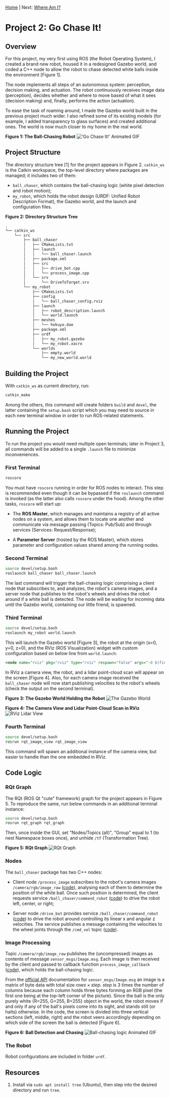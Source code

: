 [Home](../../README.md) | Next: [Where Am I?](../p3/p3-where-am-i.md)

# Project 2: Go Chase It!

## Overview

For this project, my very first using ROS (the Robot Operating System), I created a brand new robot, housed it in a redesigned Gazebo world, and coded a C++ node to allow the robot to chase detected white balls inside the environment [Figure 1].

The node implements all steps of an autonomous system: perception, decision making, and actuation. The robot continuously receives image data (perception), decides whether and where to move based of what it sees (decision making) and, finally, performs the action (actuation).

To ease the task of roaming around, I made the Gazebo world built in the previous project much wider. I also refined some of its existing models (for example, I added transparency to glass surfaces) and created additional ones. The world is now much closer to my home in the real world.

__Figure 1: The Ball-Chasing Robot__
!['Go Chase It!' Animated GIF](./img/mov2.gif)

## Project Structure

The directory structure tree [1] for the project appears in Figure 2. `catkin_ws` is the Catkin workspace, the top-level directory where packages are managed; it includes two of them:

* `ball_chaser`, which contains the ball-chasing logic (white pixel detection and robot motion);
* `my_robot`, which holds the robot design (URDF: Unified Robot Description Format), the Gazebo world, and the launch and configuration files.

__Figure 2: Directory Structure Tree__

```bash
.
└── catkin_ws
    └── src
        ├── ball_chaser
        │   ├── CMakeLists.txt
        │   ├── launch
        │   │   └── ball_chaser.launch
        │   ├── package.xml
        │   ├── src
        │   │   ├── drive_bot.cpp
        │   │   └── process_image.cpp
        │   └── srv
        │       └── DriveToTarget.srv
        └── my_robot
            ├── CMakeLists.txt
            ├── config
            │   └── ball_chaser_config.rviz
            ├── launch
            │   ├── robot_description.launch
            │   └── world.launch
            ├── meshes
            │   └── hokuyo.dae
            ├── package.xml
            ├── urdf
            │   ├── my_robot.gazebo
            │   └── my_robot.xacro
            └── worlds
                ├── empty.world
                └── my_new_world.world
```

## Building the Project

With `catkin_ws` as current directory, run:

```bash
catkin_make
```

Among the others, this command will create folders `build` and `devel`, the latter containing the `setup.bash` script which you may need to source in each new terminal window in order to run ROS-related statements.

## Running the Project

To run the project you would need multiple open terminals; later in Project 3, all commands will be added to a single `.launch` file to minimize inconveniences.

### First Terminal

```bash
roscore
```

You must have `roscore` running in order for ROS nodes to interact. This step is recommended even though it can be bypassed if the `roslaunch` command is invoked (as the latter also calls `roscore` under the hood). Among the other tasks, `roscore` will start up:

* The __ROS Master__, which manages and maintains a registry of all active nodes on a system, and allows them to locate one another and communicate via message passing (Topics: Pub/Sub) and through services (Services: Request/Response);

* A __Parameter Server__ (hosted by the ROS Master), which stores parameter and configuration values shared among the running nodes.

### Second Terminal

```bash
source devel/setup.bash
roslaunch ball_chaser ball_chaser.launch
```

The last command will trigger the ball-chasing logic comprising a client node that subscribes to, and analyzes, the robot's camera images, and a server node that publishes to the robot's wheels and drives the robot around if a white ball is detected. The node will be waiting for incoming data until the Gazebo world, containing our little friend, is spawned.

### Third Terminal

```bash
source devel/setup.bash
roslaunch my_robot world.launch
```

This will launch the Gazebo world [Figure 3], the robot at the origin (x=0, y=0, z=0), and the RViz (ROS Visualization) widget with custom configuration based on below line from `world.launch`:

```xml
<node name="rviz" pkg="rviz" type="rviz" respawn="false" args="-d $(find my_robot)/config/ball_chaser_config.rviz"/>
```

In RViz a camera view, the robot, and a lidar point-cloud scan will appear on the screen [Figure 4]. Also, for each camera image received the `ball_chaser` node will now start publishing velocities to the robot's wheels (check the output on the second terminal).

__Figure 3: The Gazebo World Holding the Robot__
![The Gazebo World](./img/img2.png)

__Figure 4: The Camera View and Lidar Point-Cloud Scan in RViz__
![RViz Lidar View](./img/img3.png)

### Fourth Terminal

```bash
source devel/setup.bash
rosrun rqt_image_view rqt_image_view
```

This command will spawn an additional instance of the camera view, but easier to handle than the one embedded in RViz.

## Code Logic

### RQt Graph

The RQt (ROS Qt "cute" framework) graph for the project appears in Figure 5. To reproduce the same, run below commands in an additional terminal instance:

```bash
source devel/setup.bash
rosrun rqt_graph rqt_graph
```

Then, once inside the GUI, set "Nodes/Topics (all)", "Group" equal to 1 (to nest Namespace boxes once), and unhide `/tf` (Transformation Tree).

__Figure 5: RQt Graph__
![RQt Graph](./img/img4.png)

### Nodes

The `ball_chaser` package has two C++ nodes:

* Client node `/process_image` subscribes to the robot's camera images `/camera/rgb/image_raw` ([code](https://github.com/federicomariamassari/udacity-rsend/blob/main/projects/p2/catkin_ws/src/ball_chaser/src/process_image.cpp#L92)), analysing each of them to determine the position of the white ball. Once such position is determined, the client requests service `/ball_chaser/command_robot` ([code](https://github.com/federicomariamassari/udacity-rsend/blob/main/projects/p2/catkin_ws/src/ball_chaser/src/process_image.cpp#L89)) to drive the robot left, center, or right;

* Server node `/drive_bot` provides service `/ball_chaser/command_robot` ([code](https://github.com/federicomariamassari/udacity-rsend/blob/main/projects/p2/catkin_ws/src/ball_chaser/src/drive_bot.cpp#L45)) to drive the robot around controlling its linear x and angular z velocities. The service publishes a message containing the velocities to the wheel joints through the `/cmd_vel` topic ([code](https://github.com/federicomariamassari/udacity-rsend/blob/main/projects/p2/catkin_ws/src/ball_chaser/src/drive_bot.cpp#L42)).

### Image Processing

Topic `/camera/rgb/image_raw` publishes the (uncompressed) images as contents of message `sensor_msgs/Image.msg`. Each image is then received by the client and passed to callback function `process_image_callback` ([code](https://github.com/federicomariamassari/udacity-rsend/blob/main/projects/p2/catkin_ws/src/ball_chaser/src/process_image.cpp#L31)), which holds the ball-chasing logic.

From the [official API](https://docs.ros.org/en/noetic/api/sensor_msgs/html/msg/Image.html) documentation for `sensor_msgs/Image.msg` an image is a matrix of byte data with total size $rows \times step$. $step$ is 3 times the number of columns because each column holds three bytes forming an RGB pixel (the first one being at the top-left corner of the picture). Since the ball is the only purely white {R=255, G=255, B=255} object in the world, the robot moves if and only if any of the ball's pixels come into its sight, and stands still (or halts) otherwise. In the code, the screen is divided into three vertical sections (left, middle, right) and the robot veers accordingly depending on which side of the screen the ball is detected [Figure 6].

__Figure 6: Ball Detection and Chasing__
![Ball-chasing logic Animated GIF](./img/mov3.gif)

### The Robot

Robot configurations are included in folder `urdf`. 

## Resources

1. Install via `sudo apt install tree` (Ubuntu), then step into the desired directory and run `tree`.
